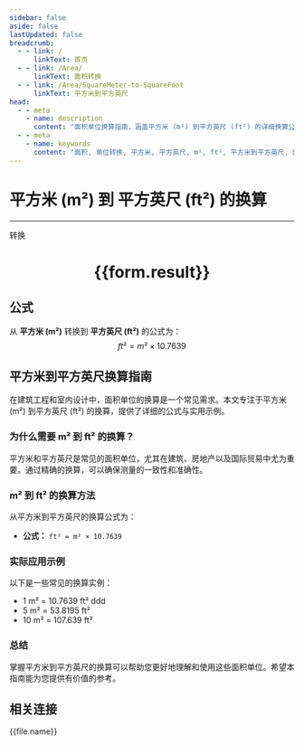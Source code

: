 ```yaml
---
sidebar: false
aside: false
lastUpdated: false
breadcrumb:
  - - link: /
      linkText: 首页
  - - link: /Area/
      linkText: 面积转换
  - - link: /Area/SquareMeter-to-SquareFoot
      linkText: 平方米到平方英尺
head:
  - - meta
    - name: description
      content: "面积单位换算指南，涵盖平方米 (m²) 到平方英尺 (ft²) 的详细换算公式与说明。"
  - - meta
    - name: keywords
      content: "面积, 单位转换, 平方米, 平方英尺, m², ft², 平方米到平方英尺, 面积转换指南"
---
```

# 平方米 (m²) 到 平方英尺 (ft²) 的换算
---
<script setup>
import { onMounted, reactive, inject, ref } from 'vue'
import { NButton, NForm, NFormItem, NInput, NInputNumber, NSelect, NCard, useMessage,NGrid ,NGi } from 'naive-ui'
import { defineClientComponent } from 'vitepress'
import { Area } from '../../files';

const convert = inject('convert')

const form = reactive({
  number: null,
  result: '',
})

const convertHandler = () => {
  if (form.number !== null && !isNaN(form.number)) {
    const convertedValue = parseFloat(form.number) * 10.7639
    form.result = `${form.number}m² = ${convertedValue.toFixed(4)}ft²`
  } else {
    form.result = '请输入有效的数值。'
  }
}
</script>

<n-form size="large" :model="form">
  <n-form-item label="平方米 (m²)">
    <n-input-number v-model:value="form.number" placeholder="输入平方米" style="width: 100%" />
  </n-form-item>
  <n-form-item>
    <n-button type="primary" @click="convertHandler" block>转换</n-button>
  </n-form-item>
</n-form>

<n-card  embedded :bordered="false" hoverable>
  <div  style="text-align:center">
    <h1>{{form.result}}</h1>
  </div>
</n-card>

## 公式

从 **平方米 (m²)** 转换到 **平方英尺 (ft²)** 的公式为：
$$ ft² = m² \times 10.7639 $$

## 平方米到平方英尺换算指南

在建筑工程和室内设计中，面积单位的换算是一个常见需求。本文专注于平方米 (m²) 到平方英尺 (ft²) 的换算，提供了详细的公式与实用示例。

### 为什么需要 m² 到 ft² 的换算？

平方米和平方英尺是常见的面积单位，尤其在建筑、房地产以及国际贸易中尤为重要。通过精确的换算，可以确保测量的一致性和准确性。

### m² 到 ft² 的换算方法

从平方米到平方英尺的换算公式为：

- **公式：** `ft² = m² × 10.7639`

### 实际应用示例

以下是一些常见的换算实例：

- 1 m² = 10.7639 ft²
ddd
- 5 m² = 53.8195 ft²
- 10 m² = 107.639 ft²

### 总结

掌握平方米到平方英尺的换算可以帮助您更好地理解和使用这些面积单位。希望本指南能为您提供有价值的参考。

## 相关连接
<n-grid x-gap="12" :cols="3">
  <n-gi v-for="(file, index) in Area" :key="index">
    <n-button
      text
      tag="a"
      :href="file.path"
      type="primary"
    >
      {{file.name}}
    </n-button>
  </n-gi>
</n-grid>